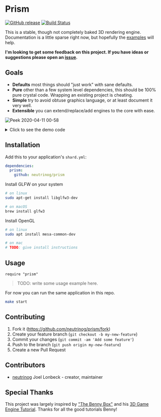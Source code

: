 # Prism
[![GitHub release](https://img.shields.io/github/release/neutrinog/prism.svg)](https://github.com/neutrinog/prism/releases)
[![Build Status](https://travis-ci.org/neutrinog/prism.svg?branch=master)](https://travis-ci.org/neutrinog/prism)

This is a stable, though not completely baked 3D rendering engine. Documentation is a little sparse right now, but hopefully the [examples](./examples) will help.

**I'm looking to get some feedback on this project. If you have ideas or suggestions please open an [issue](https://github.com/neutrinog/prism/issues).**

## Goals

* **Defaults** most things should "just work" with sane defaults.
* **Pure** other than a few system level dependencies, this should be 100% pure crystal code. Wrapping an existing project is cheating.
* **Simple** try to avoid obtuse graphics language, or at least document it very well.
* **Extensible** you can extend/replace/add engines to the core with ease.

![Peek 2020-04-11 00-58](https://user-images.githubusercontent.com/166412/79012747-38b3c000-7b91-11ea-987d-37026e4052ab.gif)

<details>
  <summary>Click to see the demo code</summary>

```crystal
require "prism"

module Demo
  VERSION = "0.1.0"

  class Box < Prism::Core::GameEngine
    include Prism
    include Prism::Common
    alias Color = VMath::Vector3f
    def init
      green_material = Core::Material.new
      green_material.color = Color.new(0, 1, 0)

      red_material = Core::Material.new
      red_material.color = Color.new(1, 0, 0)

      floor = Objects::Plain.new(5, 5)
      floor.material = red_material
      add_object(floor)

      box = Objects::Cube.new(1)
      box.material = green_material
      box.move_north(2).move_east(2).elevate_by(1)
      add_object(box)

      sun_light = Core::Object.new
      sun_light.add_component(Light::DirectionalLight.new)
      sun_light.transform.look_at(box)
      add_object(sun_light)

      ambient_light = Core::Object.new
      ambient_light.add_component(Light::AmbientLight.new(Color.new(0.3, 0.3, 0.3)))
      add_object(ambient_light)

      camera = Objects::GhostCamera.new
      camera.move_east(3.5).elevate_by(0.5)
      camera.transform.look_at(box)
      add_object(camera)
    end
  end

  Prism::ContextAdapter::GLFW.run("Box", Box.new)
end
```

</details>

## Installation

Add this to your application's `shard.yml`:

```yaml
dependencies:
  prism:
    github: neutrinog/prism
```

Install GLFW on your system


```bash
# on linux
sudo apt-get install libglfw3-dev

# on macOS
brew install glfw3
```

Install OpenGL

```bash
# on linux
sudo apt install mesa-common-dev

# on mac
# TODO: give install instructions
```

## Usage

```crystal
require "prism"
```

> TODO: write some usage example here.

For now you can run the same application in this repo.

```bash
make start
```

## Contributing

1. Fork it (<https://github.com/neutrinog/prism/fork>)
2. Create your feature branch (`git checkout -b my-new-feature`)
3. Commit your changes (`git commit -am 'Add some feature'`)
4. Push to the branch (`git push origin my-new-feature`)
5. Create a new Pull Request

## Contributors

- [neutrinog](https://github.com/neutrinog) Joel Lonbeck - creator, maintainer

## Special Thanks

This project was largely inspired by ["The Benny Box"](https://www.youtube.com/channel/UCnlpv-hhcsAtEHKR2y2fW4Q) and his [3D Game Engine Tutorial](https://www.youtube.com/watch?v=ss3AnSxJ2X8&list=PLEETnX-uPtBXP_B2yupUKlflXBznWIlL5&index=1). Thanks for all the good tutorials Benny!
